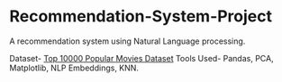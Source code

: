 # Recommendation-System-Project
A recommendation system using Natural Language processing.

Dataset- [Top 10000 Popular Movies Dataset](https://www.kaggle.com/datasets/db55ac3dfd0098a0cf96dd542807f9253a16587ff233e06baef372bccfd09942)
Tools Used- Pandas, PCA, Matplotlib, NLP Embeddings, KNN.


